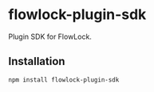 # flowlock-plugin-sdk

Plugin SDK for FlowLock.

## Installation

```bash
npm install flowlock-plugin-sdk
```